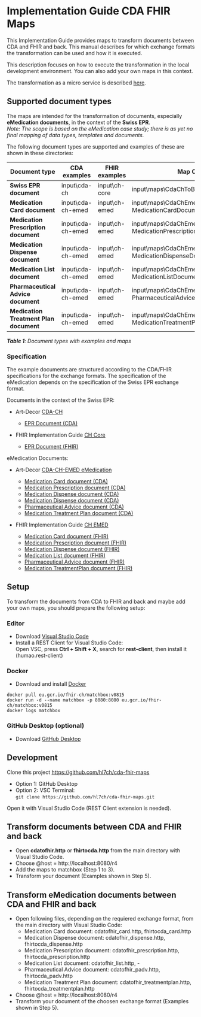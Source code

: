 # Implementation Guide CDA FHIR Maps

This Implementation Guide provides maps to transform documents between CDA and FHIR and back. This manual describes for which exchange formats the transformation can be used and how it is executed.   

This description focuses on how to execute the transformation in the local development environment. You can also add your own maps in this context. 

The transformation as a micro service is described [here](https://github.com/ahdis/test.ahdis.ch/blob/master/Transformation_FHIR-CDA.md).


## Supported document types

The maps are intended for the transformation of documents, especially **eMedication documents**, in the context of the **Swiss EPR**.   
*Note: The scope is based on the eMedication case study; there is as yet no final mapping of data types, templates and documents.*

The following document types are supported and examples of these are shown in these directories:

Document type | CDA examples | FHIR examples | Map CDA to FHIR | Map FHIR to CDA
-------- | -------- | -------- | -------- | --------
**Swiss EPR document** | input\cda-ch | input\ch-core | input\maps\CdaChToBundle.map | input\maps\BundleToCdaCh.map
**Medication Card document** | input\cda-ch-emed | input\ch-emed | input\maps\CdaChEmed MedicationCardDocumentToBundle.map | input\maps\BundleToCdaChEmed MedicationCardDocument.map
**Medication Prescription document** | input\cda-ch-emed | input\ch-emed | input\maps\CdaChEmed MedicationPrescriptionDocumentToBundle.map | input\maps\BundleToCdaChEmed MedicationPrescriptionDocument.map
**Medication Dispense document** | input\cda-ch-emed | input\ch-emed | input\maps\CdaChEmed MedicationDispenseDocumentToBundle.map | input\maps\BundleToCdaCh EmedMedicationDispenseDocument.map
**Medication List document** | input\cda-ch-emed | input\ch-emed | input\maps\CdaChEmed MedicationListDocumentToBundle.map | -
**Pharmaceutical Advice document** | input\cda-ch-emed | input\ch-emed | input\maps\CdaChEmed PharmaceuticalAdviceDocumentToBundle.map | input\maps\BundleToCdaCh EmedPharmaceuticalAdviceDocument.map   
**Medication Treatment Plan document** | input\cda-ch-emed | input\ch-emed | input\maps\CdaChEmed MedicationTreatmentPlanDocumentToBundle.map | input\maps\BundleToCdaCh EmedMedicationTreatmentPlanDocument.map

***Table 1**: Document types with examples and maps*

### Specification

The example documents are structured according to the CDA/FHIR specifications for the exchange formats. The specification of the eMedication depends on the specification of the Swiss EPR exchange format.

Documents in the context of the Swiss EPR:

* Art-Decor [CDA-CH](https://art-decor.org/art-decor/decor-project--hl7chcda-)
   * [EPR Document (CDA)](https://art-decor.org/art-decor/decor-templates--hl7chcda-?section=templates&amp;id=2.16.756.5.30.1.1.10.1.9&amp;effectiveDate=2019-10-17T15:22:41&amp;language=en-US)
   
* FHIR Implementation Guide [CH Core](http://fhir.ch/ig/ch-core/index.html)
   * [EPR Document (FHIR)](https://build.fhir.org/ig/hl7ch/ch-core//StructureDefinition-ch-core-document-epr.html)

eMedication Documents:

* Art-Decor [CDA-CH-EMED eMedication](https://art-decor.org/art-decor/decor-project--cdachemed-)
   * [Medication Card document (CDA)](https://art-decor.org/art-decor/decor-templates--cdachemed-?section=templates&amp;id=2.16.756.5.30.1.1.10.1.3&amp;effectiveDate=2016-05-13T00:00:00&amp;language=en-US)
   * [Medication Prescription document (CDA)](https://art-decor.org/art-decor/decor-templates--cdachemed-?section=templates&amp;id=2.16.756.5.30.1.1.10.1.4&amp;effectiveDate=2016-05-21T00:00:00&amp;language=en-US)
   * [Medication Dispense document (CDA)](https://art-decor.org/art-decor/decor-templates--cdachemed-?section=templates&amp;id=2.16.756.5.30.1.1.10.1.5&amp;effectiveDate=2016-05-21T00:00:00&amp;language=en-US)   
   * [Medication Dispense document (CDA)](https://art-decor.org/art-decor/decor-templates--cdachemed-?section=templates&id=2.16.756.5.30.1.1.10.1.13&effectiveDate=2018-01-22T15:17:26&language=en-US) 
   * [Pharmaceutical Advice document (CDA)](https://art-decor.org/art-decor/decor-templates--cdachemed-?section=templates&id=2.16.756.5.30.1.1.10.1.6&effectiveDate=2016-05-21T00:00:00&language=en-US)   
   * [Medication Treatment Plan document (CDA)](https://art-decor.org/art-decor/decor-templates--cdachemed-?section=templates&id=2.16.756.5.30.1.1.10.1.7&effectiveDate=2017-04-12T13:57:31&language=en-US) 
   
* FHIR Implementation Guide [CH EMED](http://fhir.ch/ig/ch-emed/index.html)
   * [Medication Card document (FHIR)](http://fhir.ch/ig/ch-emed/StructureDefinition-ch-emed-document-medicationcard.html)
   * [Medication Prescription document (FHIR)](http://fhir.ch/ig/ch-emed/StructureDefinition-ch-emed-document-medicationprescription.html)
   * [Medication Dispense document (FHIR)](http://fhir.ch/ig/ch-emed/StructureDefinition-ch-emed-document-medicationdispense.html)
   * [Medication List document (FHIR)](http://fhir.ch/ig/ch-emed/StructureDefinition-ch-emed-document-medicationlist.html)
   * [Pharmaceutical Advice document (FHIR)](http://fhir.ch/ig/ch-emed/StructureDefinition-ch-emed-document-pharmaceuticaladvice.html)
   * [Medication TreatmentPlan document (FHIR)](http://fhir.ch/ig/ch-emed/StructureDefinition-ch-emed-document-medicationtreatmentplan.html)


## Setup

To transform the documents from CDA to FHIR and back and maybe add your own maps, you should prepare the following setup:

### Editor

* Download [Visual Studio Code](https://code.visualstudio.com/docs/setup/setup-overview)
* Install a REST Client for Visual Studio Code:   
    Open VSC, press **Ctrl + Shift + X**, search for **rest-client**, then install it (humao.rest-client) 

### Docker

* Download and install [Docker](https://www.docker.com/)

```
docker pull eu.gcr.io/fhir-ch/matchbox:v0815
docker run -d --name matchbox -p 8080:8080 eu.gcr.io/fhir-ch/matchbox:v0815
docker logs matchbox
```

### GitHub Desktop (optional)

* Download [GitHub Desktop](https://desktop.github.com/)


## Development

Clone this project https://github.com/hl7ch/cda-fhir-maps
   * Option 1: GitHub Desktop
   * Option 2: VSC Terminal:   
    `git clone https://github.com/hl7ch/cda-fhir-maps.git`

Open it with Visual Studio Code (REST Client extension is needed).


## Transform documents between CDA and FHIR and back
* Open **cdatofhir.http** or **fhirtocda.http** from the main directory with Visual Studio Code. 
* Choose @host = http://localhost:8080/r4  
* Add the maps to matchbox (Step 1 to 3).
* Transform your document (Examples shown in Step 5).

## Transform eMedication documents between CDA and FHIR and back
* Open following files, depending on the requiered exchange format, from the main directory with Visual Studio Code:
   * Medication Card document: cdatofhir_card.http, fhirtocda_card.http
   * Medication Dispense document: cdatofhir_dispense.http, fhirtocda_dispense.http
   * Medication Prescription document: cdatofhir_prescription.http, fhirtocda_prescription.http
   * Medication List document: cdatofhir_list.http, -
   * Pharmaceutical Advice document: cdatofhir_padv.http, fhirtocda_padv.http
   * Medication Treatment Plan document: cdatofhir_treatmentplan.http, fhirtocda_treatmentplan.http
* Choose @host = http://localhost:8080/r4  
* Transform your document of the choosen exchange format (Examples shown in Step 5).